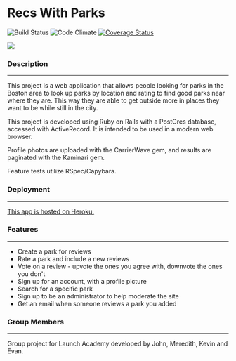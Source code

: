 # Recs With Parks

![Build Status](https://codeship.com/projects/4fb98df0-dcb7-0133-b68c-2e9843291021/status?branch=master)
![Code Climate](https://codeclimate.com/github/concreteface/recswithparks.png)
[![Coverage Status](https://coveralls.io/repos/github/concreteface/recswithparks/badge.svg?branch=master)](https://coveralls.io/github/concreteface/recswithparks?branch=master)


![](http://static.thousandwonders.net/Boston.Public.Garden.640.9203.jpg)

### Description
___

This project is a web application that allows people looking for parks in the Boston area to look up parks by location and rating to find good parks near where they are. This way they are able to get outside more in places they want to be while still in the city.

This project is developed using Ruby on Rails with a PostGres database, accessed with ActiveRecord. It is intended to be used in a modern web browser.

Profile photos are uploaded with the CarrierWave gem, and results are paginated with the Kaminari gem.

Feature tests utilize RSpec/Capybara.

### Deployment
___

[This app is hosted on Heroku.](http://recswithparks.herokuapp.com/)

### Features
___

* Create a park for reviews
* Rate a park and include a new reviews
* Vote on a review - upvote the ones you agree with, downvote the ones you don't
* Sign up for an account, with a profile picture
* Search for a specific park
* Sign up to be an administrator to help moderate the site
* Get an email when someone reviews a park you added

### Group Members
___

Group project for Launch Academy developed by John, Meredith, Kevin and Evan.


